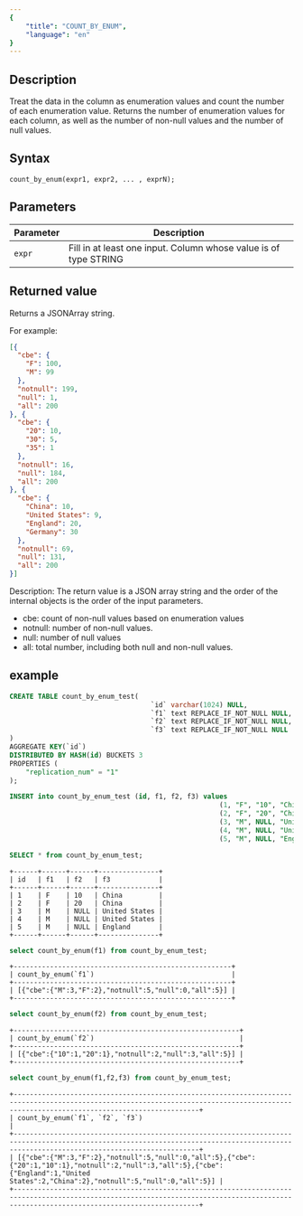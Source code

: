 ```yaml
---
{
    "title": "COUNT_BY_ENUM",
    "language": "en"
}
---
```


<!-- 
Licensed to the Apache Software Foundation (ASF) under one
or more contributor license agreements.  See the NOTICE file
distributed with this work for additional information
regarding copyright ownership.  The ASF licenses this file
to you under the Apache License, Version 2.0 (the
"License"); you may not use this file except in compliance
with the License.  You may obtain a copy of the License at

  http://www.apache.org/licenses/LICENSE-2.0

Unless required by applicable law or agreed to in writing,
software distributed under the License is distributed on an
"AS IS" BASIS, WITHOUT WARRANTIES OR CONDITIONS OF ANY
KIND, either express or implied.  See the License for the
specific language governing permissions and limitations
under the License.
-->

## Description

Treat the data in the column as enumeration values and count the number of each enumeration value. Returns the number of enumeration values for each column, as well as the number of non-null values and the number of null values.

## Syntax

`count_by_enum(expr1, expr2, ... , exprN);`

## Parameters

| Parameter | Description |
| -- | -- |
| `expr` | Fill in at least one input. Column whose value is of type STRING |

## Returned value

Returns a JSONArray string.

For example:
```json
[{
  "cbe": {
    "F": 100,
    "M": 99
  },
  "notnull": 199,
  "null": 1,
  "all": 200
}, {
  "cbe": {
    "20": 10,
    "30": 5,
    "35": 1
  },
  "notnull": 16,
  "null": 184,
  "all": 200
}, {
  "cbe": {
    "China": 10,
    "United States": 9,
    "England": 20,
    "Germany": 30
  },
  "notnull": 69,
  "null": 131,
  "all": 200
}]
```
Description: The return value is a JSON array string and the order of the internal objects is the order of the input parameters.
* cbe: count of non-null values based on enumeration values
* notnull: number of non-null values.
* null: number of null values
* all: total number, including both null and non-null values.


## example

```sql
CREATE TABLE count_by_enum_test(
                                   `id` varchar(1024) NULL,
                                   `f1` text REPLACE_IF_NOT_NULL NULL,
                                   `f2` text REPLACE_IF_NOT_NULL NULL,
                                   `f3` text REPLACE_IF_NOT_NULL NULL
)
AGGREGATE KEY(`id`)
DISTRIBUTED BY HASH(id) BUCKETS 3 
PROPERTIES ( 
    "replication_num" = "1"
);
```

```sql
INSERT into count_by_enum_test (id, f1, f2, f3) values
                                                    (1, "F", "10", "China"),
                                                    (2, "F", "20", "China"),
                                                    (3, "M", NULL, "United States"),
                                                    (4, "M", NULL, "United States"),
                                                    (5, "M", NULL, "England");
```


```sql
SELECT * from count_by_enum_test;
```

```text
+------+------+------+---------------+
| id   | f1   | f2   | f3            |
+------+------+------+---------------+
| 1    | F    | 10   | China         |
| 2    | F    | 20   | China         |
| 3    | M    | NULL | United States |
| 4    | M    | NULL | United States |
| 5    | M    | NULL | England       |
+------+------+------+---------------+
```

```sql
select count_by_enum(f1) from count_by_enum_test;
```

```text
+------------------------------------------------------+
| count_by_enum(`f1`)                                  |
+------------------------------------------------------+
| [{"cbe":{"M":3,"F":2},"notnull":5,"null":0,"all":5}] |
+------------------------------------------------------+
```

```sql
select count_by_enum(f2) from count_by_enum_test;
```

```text
+--------------------------------------------------------+
| count_by_enum(`f2`)                                    |
+--------------------------------------------------------+
| [{"cbe":{"10":1,"20":1},"notnull":2,"null":3,"all":5}] |
+--------------------------------------------------------+
```

```sql
select count_by_enum(f1,f2,f3) from count_by_enum_test;
```

```text
+------------------------------------------------------------------------------------------------------------------------------------------------------------------------------------------+
| count_by_enum(`f1`, `f2`, `f3`)                                                                                                                                                          |
+------------------------------------------------------------------------------------------------------------------------------------------------------------------------------------------+
| [{"cbe":{"M":3,"F":2},"notnull":5,"null":0,"all":5},{"cbe":{"20":1,"10":1},"notnull":2,"null":3,"all":5},{"cbe":{"England":1,"United States":2,"China":2},"notnull":5,"null":0,"all":5}] |
+------------------------------------------------------------------------------------------------------------------------------------------------------------------------------------------+
```
